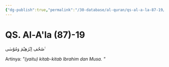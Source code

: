 ```yaml
---
{"dg-publish":true,"permalink":"/30-database/al-quran/qs-al-a-la-87-19/"}
---
```



# QS. Al-A'la (87)-19
صُحُفِ اِبْرٰهِيْمَ وَمُوْسٰى ࣖ 

Artinya: *"(yaitu) kitab-kitab Ibrahim dan Musa. "*
